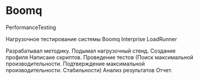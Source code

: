 # Boomq
PerformanceTesting

Нагрузочное тестирование системы Boomq Interprise
LoadRunner

Разрабатывал методику.
Подымал нагрузочный стенд.
Создание профиля 
Написаие скриптов.
Проведение тестов (Поиск максимальной производительности. Подтверждение максимальной производительности. Стабильности)
Анализ результатов
Отчет.


